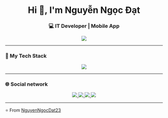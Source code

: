 <h1 align="center">Hi 👋, I'm Nguyễn Ngọc Đạt</h1>
<h3 align="center">💻 IT Developer | Mobile App </h3>

<p align="center">
  <img src="https://readme-typing-svg.herokuapp.com?color=00b3ff&size=22&center=true&vCenter=true&width=600&lines=Welcome+to+my+GitHub!;I+love+Flutter+%26+Open+Source+Projects;Let’s+build+cool+things+together!"/>
</p>

---

### 🚀 My Tech Stack
<p align="center">
  <img src="https://skillicons.dev/icons?i=flutter,dart,java,firebase,git,github,vscode" />
</p>

---

### 🌐 Social network
<p align="center">
  <!-- YouTube -->
<a href="https://www.youtube.com/@thulofi" target="_blank">
  <img src="https://img.shields.io/badge/YouTube-FF0000?logo=youtube&logoColor=white" />
</a>

<!-- Facebook -->
<a href="https://www.facebook.com/nguyen.ngoc.at.368580" target="_blank">
  <img src="https://img.shields.io/badge/Facebook-1877F2?logo=facebook&logoColor=white" />
</a>

<!-- TikTok -->
<a href="https://www.tiktok.com/@suy_2310" target="_blank">
  <img src="https://img.shields.io/badge/TikTok-000000?logo=tiktok&logoColor=white" />
</a>
<!-- Email  -->
<a href="mailto:nguyenngocdat2310@gmail.com">
  <img src="https://img.shields.io/badge/Gmail-red?logo=gmail&logoColor=white" />
</a>
</p>

---
⭐️ From [NguyenNgocDat23](https://github.com/NguyenNgocDat23)
